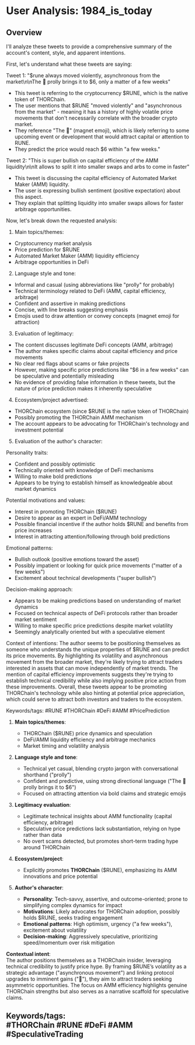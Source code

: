 # User Analysis: 1984_is_today

## Overview

<think>
I'll analyze these tweets to provide a comprehensive summary of the account's content, style, and apparent intentions.

First, let's understand what these tweets are saying:

Tweet 1:
"$rune always moved violently, asynchronous from the market\n\nThe 🧲 prolly brings it to $6, only a matter of a few weeks"
- This tweet is referring to the cryptocurrency $RUNE, which is the native token of THORChain.
- The user mentions that $RUNE "moved violently" and "asynchronous from the market" - meaning it has a history of highly volatile price movements that don't necessarily correlate with the broader crypto market.
- They reference "The 🧲" (magnet emoji), which is likely referring to some upcoming event or development that would attract capital or attention to RUNE.
- They predict the price would reach $6 within "a few weeks."

Tweet 2:
"This is super bullish on capital efficiency of the AMM liquidity\n\nIt allows to split it into smaller swaps and arbs to come in faster"
- This tweet is discussing the capital efficiency of Automated Market Maker (AMM) liquidity.
- The user is expressing bullish sentiment (positive expectation) about this aspect.
- They explain that splitting liquidity into smaller swaps allows for faster arbitrage opportunities.

Now, let's break down the requested analysis:

1. Main topics/themes:
- Cryptocurrency market analysis
- Price prediction for $RUNE
- Automated Market Maker (AMM) liquidity efficiency
- Arbitrage opportunities in DeFi

2. Language style and tone:
- Informal and casual (using abbreviations like "prolly" for probably)
- Technical terminology related to DeFi (AMM, capital efficiency, arbitrage)
- Confident and assertive in making predictions
- Concise, with line breaks suggesting emphasis
- Emojis used to draw attention or convey concepts (magnet emoji for attraction)

3. Evaluation of legitimacy:
- The content discusses legitimate DeFi concepts (AMM, arbitrage)
- The author makes specific claims about capital efficiency and price movements
- No clear red flags about scams or fake projects
- However, making specific price predictions like "$6 in a few weeks" can be speculative and potentially misleading
- No evidence of providing false information in these tweets, but the nature of price prediction makes it inherently speculative

4. Ecosystem/project advertised:
- THORChain ecosystem (since $RUNE is the native token of THORChain)
- Possibly promoting the THORChain AMM mechanism
- The account appears to be advocating for THORChain's technology and investment potential

5. Evaluation of the author's character:

Personality traits:
- Confident and possibly optimistic
- Technically oriented with knowledge of DeFi mechanisms
- Willing to make bold predictions
- Appears to be trying to establish himself as knowledgeable about market dynamics

Potential motivations and values:
- Interest in promoting THORChain ($RUNE)
- Desire to appear as an expert in DeFi/AMM technology
- Possible financial incentive if the author holds $RUNE and benefits from price increases
- Interest in attracting attention/following through bold predictions

Emotional patterns:
- Bullish outlook (positive emotions toward the asset)
- Possibly impatient or looking for quick price movements ("matter of a few weeks")
- Excitement about technical developments ("super bullish")

Decision-making approach:
- Appears to be making predictions based on understanding of market dynamics
- Focused on technical aspects of DeFi protocols rather than broader market sentiment
- Willing to make specific price predictions despite market volatility
- Seemingly analytically oriented but with a speculative element

Context of intentions:
The author seems to be positioning themselves as someone who understands the unique properties of $RUNE and can predict its price movements. By highlighting its volatility and asynchronous movement from the broader market, they're likely trying to attract traders interested in assets that can move independently of market trends. The mention of capital efficiency improvements suggests they're trying to establish technical credibility while also implying positive price action from these improvements. Overall, these tweets appear to be promoting THORChain's technology while also hinting at potential price appreciation, which could serve to attract both investors and traders to the ecosystem.

Keywords/tags:
#RUNE #THORChain #DeFi #AMM #PricePrediction
</think>

1. **Main topics/themes**:  
   - THORChain ($RUNE) price dynamics and speculation  
   - DeFi/AMM liquidity efficiency and arbitrage mechanics  
   - Market timing and volatility analysis  

2. **Language style and tone**:  
   - Technical yet casual, blending crypto jargon with conversational shorthand ("prolly")  
   - Confident and predictive, using strong directional language ("The 🧲 prolly brings it to $6")  
   - Focused on attracting attention via bold claims and strategic emojis  

3. **Legitimacy evaluation**:  
   - Legitimate technical insights about AMM functionality (capital efficiency, arbitrage)  
   - Speculative price predictions lack substantiation, relying on hype rather than data  
   - No overt scams detected, but promotes short-term trading hype around THORChain  

4. **Ecosystem/project**:  
   - Explicitly promotes **THORChain** ($RUNE), emphasizing its AMM innovations and price potential  

5. **Author's character**:  
   - **Personality**: Tech-savvy, assertive, and outcome-oriented; prone to simplifying complex dynamics for impact  
   - **Motivations**: Likely advocates for THORChain adoption, possibly holds $RUNE, seeks trading engagement  
   - **Emotional patterns**: High optimism, urgency ("a few weeks"), excitement about volatility  
   - **Decision-making**: Aggressively speculative, prioritizing speed/momentum over risk mitigation  

**Contextual intent**:  
The author positions themselves as a THORChain insider, leveraging technical credibility to justify price hype. By framing $RUNE’s volatility as a strategic advantage ("asynchronous movement") and linking protocol upgrades to imminent gains ("🧲"), they aim to attract traders seeking asymmetric opportunities. The focus on AMM efficiency highlights genuine THORChain strengths but also serves as a narrative scaffold for speculative claims.

**Keywords/tags**:  
#THORChain #RUNE #DeFi #AMM #SpeculativeTrading
---

